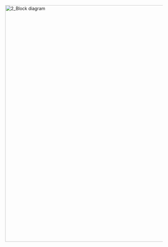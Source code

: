 <img width="757" alt="2_Block diagram" src="https://user-images.githubusercontent.com/102659076/164583314-961ab135-fca4-4915-ae2e-60db332b1356.png">

